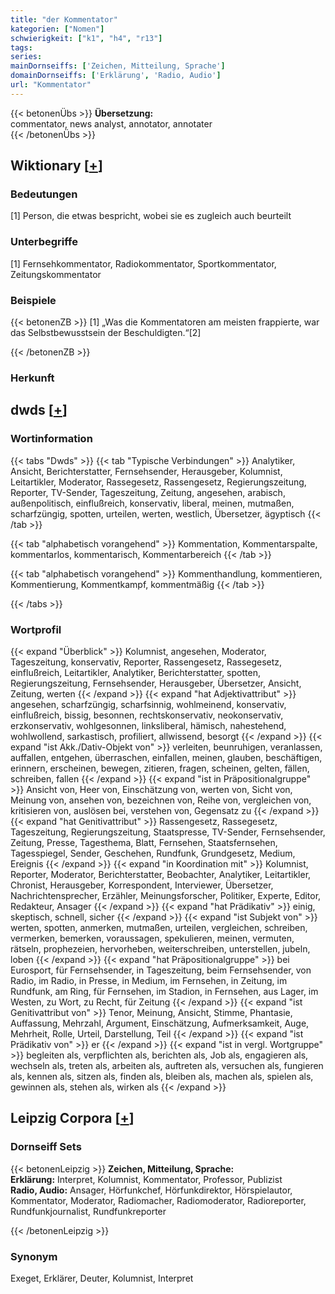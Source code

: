 ```yaml
---
title: "der Kommentator"
kategorien: ["Nomen"]
schwierigkeit: ["k1", "h4", "r13"]
tags:
series:
mainDornseiffs: ['Zeichen, Mitteilung, Sprache']
domainDornseiffs: ['Erklärung', 'Radio, Audio']
url: "Kommentator"
---
```


{{< betonenÜbs >}}
**Übersetzung:**  
commentator, news analyst, annotator, annotater  
{{< /betonenÜbs >}}

## Wiktionary [[+](https://de.wiktionary.org/wiki/Kommentator)]

### Bedeutungen
[1] Person, die etwas bespricht, wobei sie es zugleich auch beurteilt  

### Unterbegriffe
[1] Fernsehkommentator, Radiokommentator, Sportkommentator, Zeitungskommentator  

### Beispiele
{{< betonenZB >}}
[1] „Was die Kommentatoren am meisten frappierte, war das Selbstbewusstsein der Beschuldigten.“[2]  

{{< /betonenZB >}}
### Herkunft



## dwds [[+](https://www.dwds.de/wb/Kommentator)]

### Wortinformation
{{< tabs "Dwds" >}}
{{< tab "Typische Verbindungen" >}}
Analytiker, Ansicht, Berichterstatter, Fernsehsender, Herausgeber, Kolumnist, Leitartikler, Moderator, Rassegesetz, Rassengesetz, Regierungszeitung, Reporter, TV-Sender, Tageszeitung, Zeitung, angesehen, arabisch, außenpolitisch, einflußreich, konservativ, liberal, meinen, mutmaßen, scharfzüngig, spotten, urteilen, werten, westlich, Übersetzer, ägyptisch
{{< /tab >}}

{{< tab "alphabetisch vorangehend" >}}
Kommentation, Kommentarspalte, kommentarlos, kommentarisch, Kommentarbereich
{{< /tab >}}

{{< tab "alphabetisch vorangehend" >}}
Kommenthandlung, kommentieren, Kommentierung, Kommentkampf, kommentmäßig
{{< /tab >}}

{{< /tabs >}}

### Wortprofil
{{< expand "Überblick" >}} Kolumnist, angesehen, Moderator, Tageszeitung, konservativ, Reporter, Rassengesetz, Rassegesetz, einflußreich, Leitartikler, Analytiker, Berichterstatter, spotten, Regierungszeitung, Fernsehsender, Herausgeber, Übersetzer, Ansicht, Zeitung, werten {{< /expand >}}
{{< expand "hat Adjektivattribut" >}} angesehen, scharfzüngig, scharfsinnig, wohlmeinend, konservativ, einflußreich, bissig, besonnen, rechtskonservativ, neokonservativ, erzkonservativ, wohlgesonnen, linksliberal, hämisch, nahestehend, wohlwollend, sarkastisch, profiliert, allwissend, besorgt {{< /expand >}}
{{< expand "ist Akk./Dativ-Objekt von" >}} verleiten, beunruhigen, veranlassen, auffallen, entgehen, überraschen, einfallen, meinen, glauben, beschäftigen, erinnern, erscheinen, bewegen, zitieren, fragen, scheinen, gelten, fällen, schreiben, fallen {{< /expand >}}
{{< expand "ist in Präpositionalgruppe" >}} Ansicht von, Heer von, Einschätzung von, werten von, Sicht von, Meinung von, ansehen von, bezeichnen von, Reihe von, vergleichen von, kritisieren von, auslösen bei, verstehen von, Gegensatz zu {{< /expand >}}
{{< expand "hat Genitivattribut" >}} Rassengesetz, Rassegesetz, Tageszeitung, Regierungszeitung, Staatspresse, TV-Sender, Fernsehsender, Zeitung, Presse, Tagesthema, Blatt, Fernsehen, Staatsfernsehen, Tagesspiegel, Sender, Geschehen, Rundfunk, Grundgesetz, Medium, Ereignis {{< /expand >}}
{{< expand "in Koordination mit" >}} Kolumnist, Reporter, Moderator, Berichterstatter, Beobachter, Analytiker, Leitartikler, Chronist, Herausgeber, Korrespondent, Interviewer, Übersetzer, Nachrichtensprecher, Erzähler, Meinungsforscher, Politiker, Experte, Editor, Redakteur, Ansager {{< /expand >}}
{{< expand "hat Prädikativ" >}} einig, skeptisch, schnell, sicher {{< /expand >}}
{{< expand "ist Subjekt von" >}} werten, spotten, anmerken, mutmaßen, urteilen, vergleichen, schreiben, vermerken, bemerken, voraussagen, spekulieren, meinen, vermuten, rätseln, prophezeien, hervorheben, weiterschreiben, unterstellen, jubeln, loben {{< /expand >}}
{{< expand "hat Präpositionalgruppe" >}} bei Eurosport, für Fernsehsender, in Tageszeitung, beim Fernsehsender, von Radio, im Radio, in Presse, in Medium, im Fernsehen, in Zeitung, im Rundfunk, am Ring, für Fernsehen, im Stadion, in Fernsehen, aus Lager, im Westen, zu Wort, zu Recht, für Zeitung {{< /expand >}}
{{< expand "ist Genitivattribut von" >}} Tenor, Meinung, Ansicht, Stimme, Phantasie, Auffassung, Mehrzahl, Argument, Einschätzung, Aufmerksamkeit, Auge, Mehrheit, Rolle, Urteil, Darstellung, Teil {{< /expand >}}
{{< expand "ist Prädikativ von" >}} er {{< /expand >}}
{{< expand "ist in vergl. Wortgruppe" >}} begleiten als, verpflichten als, berichten als, Job als, engagieren als, wechseln als, treten als, arbeiten als, auftreten als, versuchen als, fungieren als, kennen als, sitzen als, finden als, bleiben als, machen als, spielen als, gewinnen als, stehen als, wirken als {{< /expand >}}

## Leipzig Corpora [[+](https://corpora.uni-leipzig.de/en/res?word=Kommentator&corpusId=deu_newscrawl-public_2018)]

### Dornseiff Sets
{{< betonenLeipzig >}}
**Zeichen, Mitteilung, Sprache:**  
**Erklärung:** Interpret, Kolumnist, Kommentator, Professor, Publizist  
**Radio, Audio:** Ansager, Hörfunkchef, Hörfunkdirektor, Hörspielautor, Kommentator, Moderator, Radiomacher, Radiomoderator, Radioreporter, Rundfunkjournalist, Rundfunkreporter  

{{< /betonenLeipzig >}}

### Synonym
Exeget, Erklärer, Deuter, Kolumnist, Interpret


